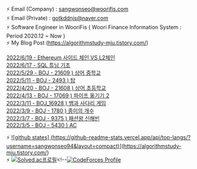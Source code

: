   ### 
⚡ Email (Company) : sangwonseo@woorifis.com  
⚡ Email (Private) : gotkddnjs@naver.com  
⚡ Software Engineer in WooriFis ( Woori Finance Information System : Period 2020.12 ~ Now )  
⚡ My Blog Post  (https://algorithmstudy-mju.tistory.com/)

[2022/6/19 - Ethereum 사이드 체인 VS L2체인](https://algorithmstudy-mju.tistory.com/238) <br>
[2022/6/17 - SQL 튜닝 기초](https://algorithmstudy-mju.tistory.com/237) <br>
[2022/5/29 - BOJ - 21609 ) 상어 중학교](https://algorithmstudy-mju.tistory.com/236) <br>
[2022/5/11 - BOJ - 2493 ) 탑](https://algorithmstudy-mju.tistory.com/150) <br>
[2022/4/20 - BOJ - 21608 ) 상어 초등학교](https://algorithmstudy-mju.tistory.com/235) <br>
[2022/4/13 - BOJ - 17069 ) 파이프 옮기기 2](https://algorithmstudy-mju.tistory.com/234) <br>
[2022/3/11 - BOJ_16928 ) 뱀과 사다리 게임](https://algorithmstudy-mju.tistory.com/233) <br>
[2022/3/9 - BOJ - 1780 ) 종이의 개수](https://algorithmstudy-mju.tistory.com/232) <br>
[2022/3/7 - BOJ - 9375 ) 패션왕 신해빈](https://algorithmstudy-mju.tistory.com/231) <br>
[2022/3/5 - BOJ - 5430 ) AC](https://algorithmstudy-mju.tistory.com/230) <br>

⚡ [![github states]  (https://github-readme-stats.vercel.app/api/top-langs/?username=sangwonseo94&layout=compact)](https://github.com/anuraghazra/github-readme-stats)](https://algorithmstudy-mju.tistory.com/)  
⚡ [![Solved.ac프로필](http://mazassumnida.wtf/api/v2/generate_badge?boj=gotkddnjs)](https://solved.ac/gotkddnjs)<!--[![CodeForces Profile](https://cf.leed.at?id=sangwon)](https://codeforces.com/profile/sangwon)   
